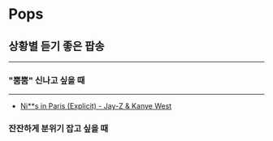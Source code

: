 # Pops

## 상황별 듣기 좋은 팝송
-------------------
### "뿜뿜" 신나고 싶을 때
---------------------
* [Ni**s in Paris (Explicit) - Jay-Z & Kanye West](https://www.youtube.com/watch?v=gG_dA32oH44)
### 잔잔하게 분위기 잡고 싶을 때
